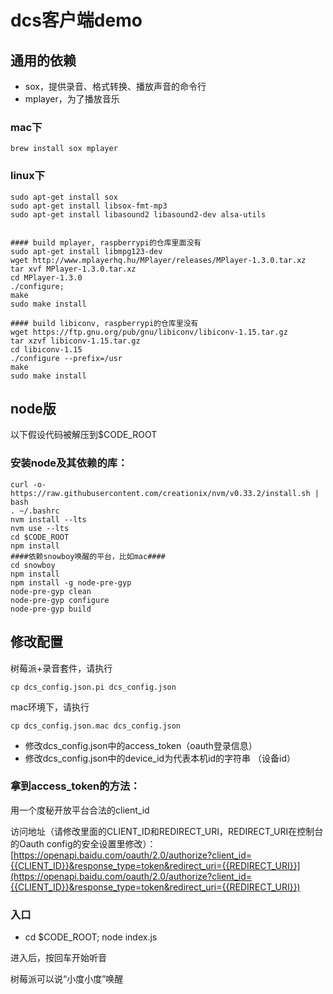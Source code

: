 # dcs客户端demo

## 通用的依赖
  * sox，提供录音、格式转换、播放声音的命令行
  * mplayer，为了播放音乐


### mac下
```shell
brew install sox mplayer

```

### linux下
```shell
sudo apt-get install sox
sudo apt-get install libsox-fmt-mp3
sudo apt-get install libasound2 libasound2-dev alsa-utils


#### build mplayer, raspberrypi的仓库里面没有
sudo apt-get install libmpg123-dev
wget http://www.mplayerhq.hu/MPlayer/releases/MPlayer-1.3.0.tar.xz
tar xvf MPlayer-1.3.0.tar.xz
cd MPlayer-1.3.0
./configure;
make
sudo make install

#### build libiconv, raspberrypi的仓库里没有
wget https://ftp.gnu.org/pub/gnu/libiconv/libiconv-1.15.tar.gz
tar xzvf libiconv-1.15.tar.gz
cd libiconv-1.15
./configure --prefix=/usr
make
sudo make install

```




## node版

 以下假设代码被解压到$CODE_ROOT

### 安装node及其依赖的库：

```shell
curl -o- https://raw.githubusercontent.com/creationix/nvm/v0.33.2/install.sh | bash
. ~/.bashrc
nvm install --lts
nvm use --lts
cd $CODE_ROOT
npm install
####依赖snowboy唤醒的平台，比如mac####
cd snowboy
npm install
npm install -g node-pre-gyp
node-pre-gyp clean
node-pre-gyp configure
node-pre-gyp build
```

## 修改配置

树莓派+录音套件，请执行

```shell
cp dcs_config.json.pi dcs_config.json
```

mac环境下，请执行
```shell
cp dcs_config.json.mac dcs_config.json
```

* 修改dcs_config.json中的access_token（oauth登录信息）
* 修改dcs_config.json中的device_id为代表本机id的字符串 （设备id）


### 拿到access_token的方法：

用一个度秘开放平台合法的client_id

访问地址（请修改里面的CLIENT_ID和REDIRECT_URI，REDIRECT_URI在控制台的Oauth config的安全设置里修改）：[https://openapi.baidu.com/oauth/2.0/authorize?client_id={{CLIENT_ID}}&response_type=token&redirect_uri={{REDIRECT_URI}}](https://openapi.baidu.com/oauth/2.0/authorize?client_id={{CLIENT_ID}}&response_type=token&redirect_uri={{REDIRECT_URI}})

### 入口
  * cd $CODE_ROOT; node index.js

进入后，按回车开始听音

树莓派可以说“小度小度”唤醒


